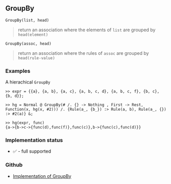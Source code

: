 ## GroupBy

```
GroupBy(list, head) 
```

> return an association where the elements of `list` are grouped by `head(element)`
  
```
GroupBy(assoc, head) 
```

> return an association where the rules of `assoc` are grouped by `head(rule-value)`

### Examples 

A hierachical `GroupBy`

``` 
>> expr = {{a}, {a, b}, {a, c}, {a, b, c, d}, {a, b, c, f}, {b, c}, {b, d}}; 

>> hg = Normal @ GroupBy(# /. {} -> Nothing , First -> Rest,  Function(x, hg(x, #2))) /. {Rule(a_, {b_}) :> Rule(a, b), Rule(a_, {}) :> #2(a)} &; 
				 
>> hg(expr, func) 
{a->{b->c->{func(d),func(f)},func(c)},b->{func(c),func(d)}}
```






### Implementation status

* &#x2705; - full supported

### Github

* [Implementation of GroupBy](https://github.com/axkr/symja_android_library/blob/master/symja_android_library/matheclipse-core/src/main/java/org/matheclipse/core/builtin/ListFunctions.java#L3492) 

